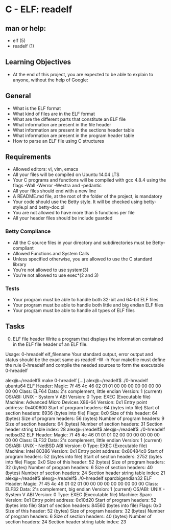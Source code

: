 # C - ELF: readelf
## man or help:

* elf (5)
* readelf (1)

## Learning Objectives
- At the end of this project, you are expected to be able to explain to anyone, without the help of Google:

## General
* What is the ELF format
* What kind of files are in the ELF format
* What are the different parts that constitute an ELF file
* What information are present in the file header
* What information are present in the sections header table
* What information are present in the program header table
* How to parse an ELF file using C structures

## Requirements

* Allowed editors: vi, vim, emacs
* All your files will be compiled on Ubuntu 14.04 LTS
* Your C programs and functions will be compiled with gcc 4.8.4 using the flags -Wall -Werror -Wextra and -pedantic
* All your files should end with a new line
* A README.md file, at the root of the folder of the project, is mandatory
* Your code should use the Betty style. It will be checked using betty-style.pl and betty-doc.pl
* You are not allowed to have more than 5 functions per file
* All your header files should be include guarded

### Betty Compliance
* All the C source files in your directory and subdirectories must be Betty-compliant
* Allowed Functions and System Calls
* Unless specified otherwise, you are allowed to use the C standard library
* You’re not allowed to use system(3)
* You’re not allowed to use exec*(2 and 3)

### Tests
* Your program must be able to handle both 32-bit and 64-bit ELF files
* Your program must be able to handle both little and big endian ELF files
* Your program must be able to handle all types of ELF files


## Tasks

0. ELF file header
Write a program that displays the information contained in the ELF file header of an ELF file.

Usage: 0-hreadelf elf_filename
Your standard output, error output and status should be the exact same as readelf -W -h
Your makefile must define the rule 0-hreadelf and compile the needed sources to form the executable 0-hreadelf

alex@~/readelf$ make 0-hreadelf
[...]
alex@~/readelf$ ./0-hreadelf ubuntu64
ELF Header:
  Magic:   7f 45 4c 46 02 01 01 00 00 00 00 00 00 00 00 00 
  Class:                             ELF64
  Data:                              2's complement, little endian
  Version:                           1 (current)
  OS/ABI:                            UNIX - System V
  ABI Version:                       0
  Type:                              EXEC (Executable file)
  Machine:                           Advanced Micro Devices X86-64
  Version:                           0x1
  Entry point address:               0x400600
  Start of program headers:          64 (bytes into file)
  Start of section headers:          6936 (bytes into file)
  Flags:                             0x0
  Size of this header:               64 (bytes)
  Size of program headers:           56 (bytes)
  Number of program headers:         9
  Size of section headers:           64 (bytes)
  Number of section headers:         31
  Section header string table index: 28
alex@~/readelf$ 
alex@~/readelf$ ./0-hreadelf netbsd32
ELF Header:
  Magic:   7f 45 4c 46 01 01 01 02 00 00 00 00 00 00 00 00 
  Class:                             ELF32
  Data:                              2's complement, little endian
  Version:                           1 (current)
  OS/ABI:                            UNIX - NetBSD
  ABI Version:                       0
  Type:                              EXEC (Executable file)
  Machine:                           Intel 80386
  Version:                           0x1
  Entry point address:               0x80484c0
  Start of program headers:          52 (bytes into file)
  Start of section headers:          2752 (bytes into file)
  Flags:                             0x0
  Size of this header:               52 (bytes)
  Size of program headers:           32 (bytes)
  Number of program headers:         6
  Size of section headers:           40 (bytes)
  Number of section headers:         24
  Section header string table index: 21
alex@~/readelf$ 
alex@~/readelf$ ./0-hreadelf sparcbigendian32 
ELF Header:
  Magic:   7f 45 4c 46 01 02 01 00 00 00 00 00 00 00 00 00 
  Class:                             ELF32
  Data:                              2's complement, big endian
  Version:                           1 (current)
  OS/ABI:                            UNIX - System V
  ABI Version:                       0
  Type:                              EXEC (Executable file)
  Machine:                           Sparc
  Version:                           0x1
  Entry point address:               0x10d20
  Start of program headers:          52 (bytes into file)
  Start of section headers:          84560 (bytes into file)
  Flags:                             0x0
  Size of this header:               52 (bytes)
  Size of program headers:           32 (bytes)
  Number of program headers:         6
  Size of section headers:           40 (bytes)
  Number of section headers:         24
  Section header string table index: 23
